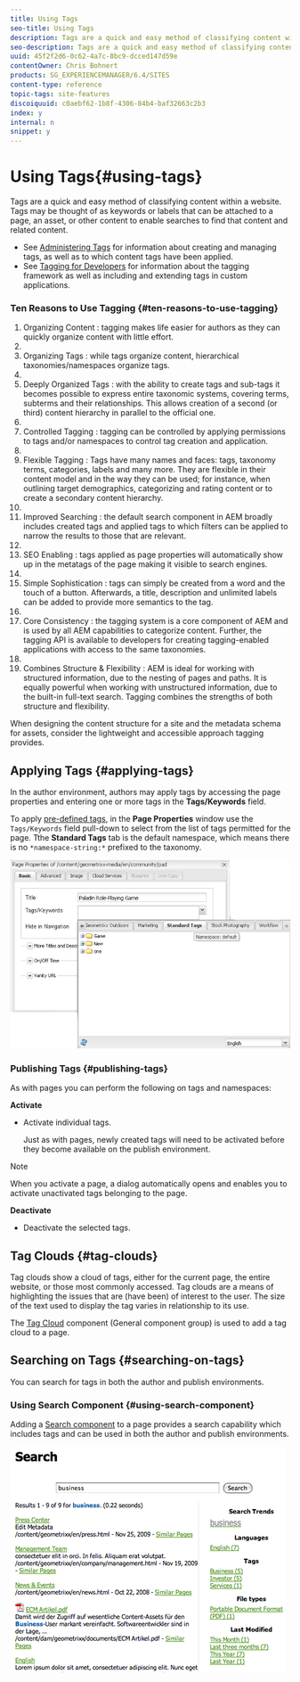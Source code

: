 ```yaml
---
title: Using Tags
seo-title: Using Tags
description: Tags are a quick and easy method of classifying content within a website. Tags may be thought of as keywords or labels that can be attached to a page, an asset, or other content to enable searches to find that content and related content.
seo-description: Tags are a quick and easy method of classifying content within a website. Tags may be thought of as keywords or labels that can be attached to a page, an asset, or other content to enable searches to find that content and related content.
uuid: 45f2f2d6-0c62-4a7c-8bc9-dcced147d59e
contentOwner: Chris Bohnert
products: SG_EXPERIENCEMANAGER/6.4/SITES
content-type: reference
topic-tags: site-features
discoiquuid: c0aebf62-1b8f-4306-84b4-baf32663c2b3
index: y
internal: n
snippet: y
---
```


# Using Tags{#using-tags}

Tags are a quick and easy method of classifying content within a website. Tags may be thought of as keywords or labels that can be attached to a page, an asset, or other content to enable searches to find that content and related content.

* See [Administering Tags](../../../sites/administering/using/tags.md) for information about creating and managing tags, as well as to which content tags have been applied.
* See [Tagging for Developers](../../../sites/developing/using/tags.md) for information about the tagging framework as well as including and extending tags in custom applications.

### Ten Reasons to Use Tagging {#ten-reasons-to-use-tagging}

1. Organizing Content : tagging makes life easier for authors as they can quickly organize content with little effort.
1. 
1. Organizing Tags : while tags organize content, hierarchical taxonomies/namespaces organize tags.
1. 
1. Deeply Organized Tags : with the ability to create tags and sub-tags it becomes possible to express entire taxonomic systems, covering terms, subterms and their relationships. This allows creation of a second (or third) content hierarchy in parallel to the official one.
1. 
1. Controlled Tagging : tagging can be controlled by applying permissions to tags and/or namespaces to control tag creation and application.
1. 
1. Flexible Tagging : Tags have many names and faces: tags, taxonomy terms, categories, labels and many more. They are flexible in their content model and in the way they can be used; for instance, when outlining target demographics, categorizing and rating content or to create a secondary content hierarchy.
1. 
1. Improved Searching : the default search component in AEM broadly includes created tags and applied tags to which filters can be applied to narrow the results to those that are relevant.
1. 
1. SEO Enabling : tags applied as page properties will automatically show up in the metatags of the page making it visible to search engines.
1. 
1. Simple Sophistication : tags can simply be created from a word and the touch of a button. Afterwards, a title, description and unlimited labels can be added to provide more semantics to the tag.
1. 
1. Core Consistency : the tagging system is a core component of AEM and is used by all AEM capabilities to categorize content. Further, the tagging API is available to developers for creating tagging-enabled applications with access to the same taxonomies.
1. 
1. Combines Structure & Flexibility : AEM is ideal for working with structured information, due to the nesting of pages and paths. It is equally powerful when working with unstructured information, due to the built-in full-text search. Tagging combines the strengths of both structure and flexibility.

When designing the content structure for a site and the metadata schema for assets, consider the lightweight and accessible approach tagging provides.

## Applying Tags {#applying-tags}

In the author environment, authors may apply tags by accessing the page properties and entering one or more tags in the **Tags/Keywords** field.

To apply [pre-defined tags](../../../sites/administering/using/tags.md), in the **Page Properties** window use the `Tags/Keywords` field pull-down to select from the list of tags permitted for the page. Tthe **Standard Tags** tab is the default namespace, which means there is no `*namespace-string:*` prefixed to the taxonomy.

![](assets/chlimage_1-2.png) 

### Publishing Tags {#publishing-tags}

As with pages you can perform the following on tags and namespaces:

**Activate**

* Activate individual tags.  
  
  Just as with pages, newly created tags will need to be activated before they become available on the publish environment.

>[!NOTE]
>
>When you activate a page, a dialog automatically opens and enables you to activate unactivated tags belonging to the page.

**Deactivate**

* Deactivate the selected tags.

## Tag Clouds {#tag-clouds}

Tag clouds show a cloud of tags, either for the current page, the entire website, or those most commonly accessed. Tag clouds are a means of highlighting the issues that are (have been) of interest to the user. The size of the text used to display the tag varies in relationship to its use.

The [Tag Cloud](../../../sites/classic-ui-authoring/using/classic-page-author-edit-mode.md#tagcloud) component (General component group) is used to add a tag cloud to a page.

## Searching on Tags {#searching-on-tags}

You can search for tags in both the author and publish environments.

### Using Search Component {#using-search-component}

Adding a [Search component](../../../sites/classic-ui-authoring/using/classic-page-author-edit-mode.md#search) to a page provides a search capability which includes tags and can be used in both the author and publish environments.

![](assets/chlimage_1-3.png)

